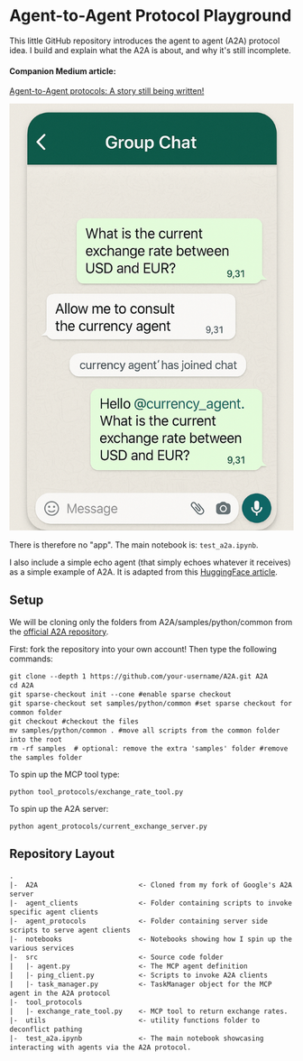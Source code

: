 # Agent-to-Agent Protocol Playground
This little GitHub repository introduces the agent to agent (A2A) protocol idea. I build and explain what the A2A is about, and why it's still incomplete.

#### Companion Medium article:
[Agent-to-Agent protocols: A story still being written!](https://medium.com/@tituslhy/agent-to-agent-protocols-a-story-still-being-written-e7e1ffbf3e80)

<p align="center">
    <img src="./images/groupchat_agents.png">
</p>

There is therefore no "app". The main notebook is: `test_a2a.ipynb`.

I also include a simple echo agent (that simply echoes whatever it receives) as a simple example of A2A. It is adapted from this [HuggingFace article](https://huggingface.co/blog/lynn-mikami/agent2agent).

## Setup
We will be cloning only the folders from A2A/samples/python/common from the [official A2A repository](google.github.io/A2A/).

First: fork the repository into your own account!
Then type the following commands:
```
git clone --depth 1 https://github.com/your-username/A2A.git A2A
cd A2A
git sparse-checkout init --cone #enable sparse checkout
git sparse-checkout set samples/python/common #set sparse checkout for common folder
git checkout #checkout the files
mv samples/python/common . #move all scripts from the common folder into the root
rm -rf samples  # optional: remove the extra 'samples' folder #remove the samples folder
```

To spin up the MCP tool type:
```
python tool_protocols/exchange_rate_tool.py
```

To spin up the A2A server:
```
python agent_protocols/current_exchange_server.py
```

## Repository Layout
```
.
|-  A2A                         <- Cloned from my fork of Google's A2A server
|-  agent_clients               <- Folder containing scripts to invoke specific agent clients
|-  agent_protocols             <- Folder containing server side scripts to serve agent clients
|-  notebooks                   <- Notebooks showing how I spin up the various services
|-  src                         <- Source code folder 
|   |- agent.py                 <- The MCP agent definition
|   |- ping_client.py           <- Scripts to invoke A2A clients
|   |- task_manager.py          <- TaskManager object for the MCP agent in the A2A protocol
|-  tool_protocols  
|   |- exchange_rate_tool.py    <- MCP tool to return exchange rates.
|-  utils                       <- utility functions folder to deconflict pathing
|-  test_a2a.ipynb              <- The main notebook showcasing interacting with agents via the A2A protocol.
```
